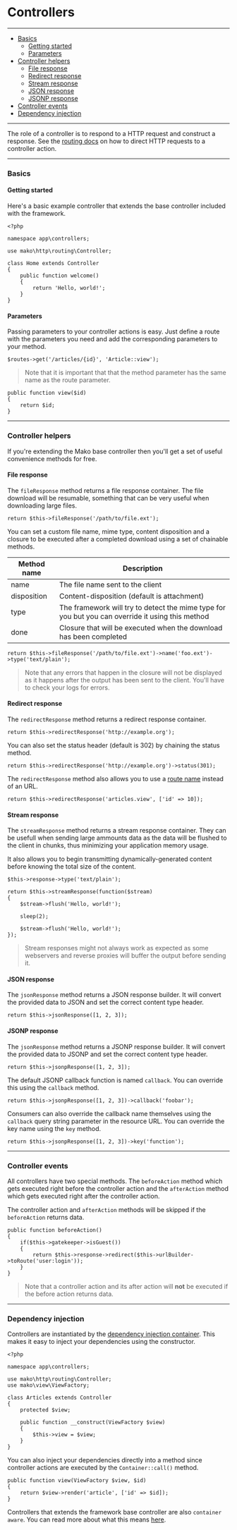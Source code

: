 # Controllers

--------------------------------------------------------

* [Basics](#basics)
	- [Getting started](#basics:getting_started)
	- [Parameters](#basics:parameters)
* [Controller helpers](#controller_helpers)
	- [File response](#controller_helpers:file_response)
	- [Redirect response](#controller_helpers:redirect_response)
	- [Stream response](#controller_helpers:stream_response)
	- [JSON response](#controller_helpers:json_response)
	- [JSONP response](#controller_helpers:jsonp_response)
* [Controller events](#controller_events)
* [Dependency injection](#dependency_injection)

--------------------------------------------------------

The role of a controller is to respond to a HTTP request and construct a response. See the [routing docs](:base_url:/docs/:version:/routing-and-controllers:routing) on how to direct HTTP requests to a controller action.

--------------------------------------------------------

<a id="basics"></a>

### Basics

<a id="basics:getting_started"></a>

#### Getting started

Here's a basic example controller that extends the base controller included with the framework.

	<?php

	namespace app\controllers;

	use mako\http\routing\Controller;

	class Home extends Controller
	{
		public function welcome()
		{
			return 'Hello, world!';
		}
	}

<a id="basics:parameters"></a>

#### Parameters

Passing parameters to your controller actions is easy. Just define a route with the parameters you need and add the corresponding parameters to your method.

	$routes->get('/articles/{id}', 'Article::view');

> Note that it is important that that the method parameter has the same name as the route parameter.

	public function view($id)
	{
		return $id;
	}

--------------------------------------------------------

<a id="controller_helpers"></a>

### Controller helpers

If you're extending the Mako base controller then you'll get a set of useful convenience methods for free.

<a id="controller_helpers:file_response"></a>

#### File response

The ```fileResponse``` method returns a file response container. The file download will be resumable, something that can be very useful when downloading large files.

	return $this->fileResponse('/path/to/file.ext');

You can set a custom file name, mime type, content disposition and a closure to be executed after a completed download using a set of chainable methods.

| Method name   | Description                                                                                      |
|---------------|--------------------------------------------------------------------------------------------------|
| name          | The file name sent to the client                                                                 |
| disposition   | Content-disposition (default is attachment)                                                      |
| type          | The framework will try to detect the mime type for you but you can override it using this method |
| done          | Closure that will be executed when the download has been completed                               |

	return $this->fileResponse('/path/to/file.ext')->name('foo.ext')->type('text/plain');

> Note that any errors that happen in the closure will not be displayed as it happens after the output has been sent to the client. You'll have to check your logs for errors.

<a id="controller_helpers:redirect_response"></a>

#### Redirect response

The ```redirectResponse``` method returns a redirect response container.

	return $this->redirectResponse('http://example.org');

You can also set the status header (default is 302) by chaining the status method.

	return $this->redirectResponse('http://example.org')->status(301);

The ```redirectResponse``` method also allows you to use a [route name](:base_url:/docs/:version:/routing-and-controllers:routing#reverse_routing) instead of an URL.

	return $this->redirectResponse('articles.view', ['id' => 10]);

<a id="controller_helpers:stream_response"></a>

#### Stream response

The ```streamResponse``` method returns a stream response container. They can be usefull when sending large ammounts data as the data will be flushed to the client in chunks, thus minimizing your application memory usage.

It also allows you to begin transmitting dynamically-generated content before knowing the total size of the content.

	$this->response->type('text/plain');

	return $this->streamResponse(function($stream)
	{
		$stream->flush('Hello, world!');

		sleep(2);

		$stream->flush('Hello, world!');
	});

> Stream responses might not always work as expected as some webservers and reverse proxies will buffer the output before sending it.

<a id="controller_helpers:json_response"></a>

#### JSON response

The ```jsonResponse``` method returns a JSON response builder. It will convert the provided data to JSON and set the correct content type header.

	return $this->jsonResponse([1, 2, 3]);

<a id="controller_helpers:jsonp_response"></a>

#### JSONP response

The ```jsonResponse``` method returns a JSONP response builder. It will convert the provided data to JSONP and set the correct content type header.

	return $this->jsonpResponse([1, 2, 3]);

The default JSONP callback function is named ```callback```. You can override this using the ```callback```  method.

	return $this->jsonpResponse([1, 2, 3])->callback('foobar');

Consumers can also override the callback name themselves using the ```callback``` query string parameter in the resource URL. You can override the key name using the ```key``` method.

	return $this->jsonpResponse([1, 2, 3])->key('function');

--------------------------------------------------------

<a id="controller_events"></a>

### Controller events

All controllers have two special methods. The ```beforeAction``` method which gets executed right before the controller action and the ```afterAction``` method which gets executed right after the controller action.

The controller action and ```afterAction``` methods will be skipped if the ```beforeAction``` returns data.

	public function beforeAction()
	{
		if($this->gatekeeper->isGuest())
		{
			return $this->response->redirect($this->urlBuilder->toRoute('user:login'));
		}
	}

> Note that a controller action and its after action will **not** be executed if the before action returns data.

--------------------------------------------------------

<a id="dependency_injection"></a>

### Dependency injection

Controllers are instantiated by the [dependency injection container](:base_url:/docs/:version:/getting-started:dependency-injection). This makes it easy to inject your dependencies using the constructor.

	<?php

	namespace app\controllers;

	use mako\http\routing\Controller;
	use mako\view\ViewFactory;

	class Articles extends Controller
	{
		protected $view;

		public function __construct(ViewFactory $view)
		{
			$this->view = $view;
		}
	}

You can also inject your dependencies directly into a method since controller actions are executed by the ```Container::call()``` method.

	public function view(ViewFactory $view, $id)
	{
		return $view->render('article', ['id' => $id]);
	}

Controllers that extends the framework base controller are also ```container aware```. You can read more about what this means [here](:base_url:/docs/:version:/getting-started:dependency-injection#container-aware).